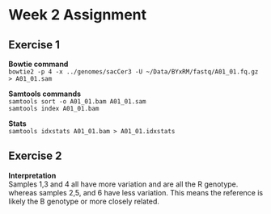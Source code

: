 # Week 2 Assignment

## Exercise 1
**Bowtie command** \
``bowtie2 -p 4 -x ../genomes/sacCer3 -U ~/Data/BYxRM/fastq/A01_01.fq.gz > A01_01.sam``

**Samtools commands** \
``samtools sort -o A01_01.bam A01_01.sam`` \
``samtools index A01_01.bam``

**Stats** \
``samtools idxstats A01_01.bam > A01_01.idxstats``

## Exercise 2
**Interpretation** \
Samples 1,3 and 4 all have more variation and are all the R genotype. whereas samples 2,5, and 6 have less variation. This means the reference is likely the B genotype or more closely related.
